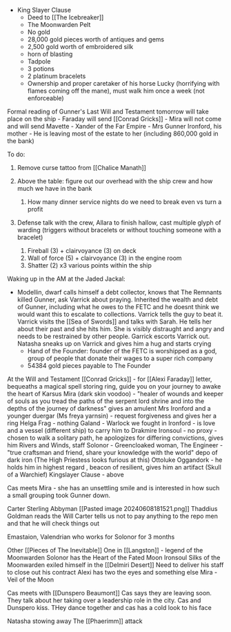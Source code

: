 - King Slayer Clause
	- Deed to [[The Icebreaker]] 
	- The Moonwarden Pelt
	- No gold
	- 28,000 gold pieces worth of antiques and gems
	- 2,500 gold worth of embroidered silk
	- horn of blasting
	- Tadpole 
	- 3 potions
	- 2 platinum bracelets
	- Ownership and proper caretaker of his horse Lucky (horrifying with flames coming off the mane), must walk him once a week (not enforceable)

Formal reading of Gunner's Last Will and Testament tomorrow will take place on the ship
	- Faraday will send [[Conrad Gricks]]
	- Mira will not come and will send Mavette
	- Xander of the Far Empire
	- Mrs Gunner Ironford, his mother
		- He is leaving most of the estate to her (including 860,000 gold in the bank)

To do:
1. Remove curse tattoo from [[Chalice Manath]]

4. Above the table: figure out our overhead with the ship crew and how much we have in the bank
	1. How many dinner service nights do we need to break even vs turn a profit
5. Defense talk with the crew, Allara to finish hallow, cast multiple glyph of warding (triggers without bracelets or without touching someone with a bracelet)
	1. Fireball (3) + clairvoyance (3) on deck
	2. Wall of force (5) + clairvoyance (3) in the engine room
	3. Shatter (2) x3 various points within the ship


Waking up in the AM at the Jaded Jackal:
- Modellin, dwarf calls himself a debt collector, knows that The Remnants killed Gunner, ask Varrick about praying. Inherited the wealth and debt of Gunner, including what he owes to the FETC and he doesnt think we would want this to escalate to collections. Varrick tells the guy to beat it. Varrick visits the [[Sea of Swords]] and talks with Sarah. He tells her about their past and she hits him. She is visibly distraught and angry and needs to be restrained by other people. Garrick escorts Varrick out. Natasha sneaks up on Varrick and gives him a hug and starts crying
	- Hand of the Founder: founder of the FETC is worshipped as a god, group of people that donate their wages to a super rich company 
	- 54384 gold pieces payable to The Founder

At the Will and Testament 
[[Conrad Gricks]] - for [[Alexi Faraday]] letter, bequeaths a magical spell storing ring, guide you on your journey to awake the heart of Karsus
Mira (dark skin voodoo) -  "healer of wounds and keeper of souls as you tread the paths of the serpent lord shrine and into the depths of the journey of darkness" gives an amulent
Mrs Ironford and a younger duergar (Ms freya yarnsin) - request forgiveness and gives her a ring
Helga Frag - nothing
Galand - Warlock we fought in Ironford - is love and a vessel (different ship) to carry him to Drakmire
Ironsoul - no proxy - chosen to walk a solitary path, he apologizes for differing convictions, gives him Rivers and Winds, staff
Solonor - Greencloaked woman, The Engineer - "true craftsman and friend, share your knowledge with the world" depo of dark iron (The High Priestess looks furious at this)
Ottoluke Oggandork - he holds him in highest regard , beacon of resilient, gives him an artifact (Skull of a Warchief)
Kingslayer Clause - above

Cas meets Mira - she has an unsettling smile and is interested in how such a small grouping took Gunner down.

Carter Sterling Abbyman [[Pasted image 20240608181521.png]] 
Thaddius Goldman reads the Will
Carter tells us not to pay anything to the repo men and that he will check things out

Emastaion, Valendrian who works for Solonor for 3 months

Other [[Pieces of The Inevitable]] 
One in [[Langston]] - legend of the Moonwarden 
Solonor has the Heart of the Fated Moon 
Ironsoul Silks of the Moonwarden exiled himself in the [[Delmiri Desert]] 
	Need to deliver his staff to close out his contract
Alexi has two the eyes and something else
Mira - Veil of the Moon

Cas meets with [[Dunspero Beaumont]] 
	Cas says they are leaving soon. They talk about her taking over a leadership role in the city. Cas and Dunspero kiss. THey dance together and cas has a cold look to his face

Natasha stowing away
The [[Phaerimm]] attack